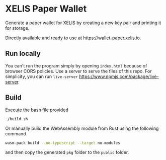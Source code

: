 # XELIS Paper Wallet

Generate a paper wallet for XELIS by creating a new key pair and printing it for storage.

Directly available and ready to use at <https://wallet-paper.xelis.io>.

## Run locally

You can't run the program simply by opening `index.html` because of browser CORS policies.
Use a server to serve the files of this repo. For simplicity, you can run `live-server` <https://www.npmjs.com/package/live-server>.

## Build

Execute the bash file provided

`./build.sh`

Or manually build the WebAssembly module from Rust using the following command

```bash
wasm-pack build --no-typescript --target no-modules
```

and then copy the generated `pkg` folder to the `public` folder.
